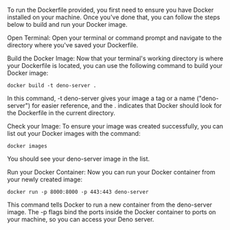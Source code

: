 To run the Dockerfile provided, you first need to ensure you have Docker installed on your machine. Once you've done that, you can follow the steps below to build and run your Docker image.

Open Terminal: Open your terminal or command prompt and navigate to the directory where you've saved your Dockerfile.

Build the Docker Image: Now that your terminal's working directory is where your Dockerfile is located, you can use the following command to build your Docker image:

 `docker build -t deno-server . `

In this command, -t deno-server gives your image a tag or a name ("deno-server") for easier reference, and the . indicates that Docker should look for the Dockerfile in the current directory.

Check your Image: To ensure your image was created successfully, you can list out your Docker images with the command:

 `docker images `

You should see your deno-server image in the list.

Run your Docker Container: Now you can run your Docker container from your newly created image:

 `docker run -p 8000:8000 -p 443:443 deno-server `

This command tells Docker to run a new container from the deno-server image. The -p flags bind the ports inside the Docker container to ports on your machine, so you can access your Deno server.



